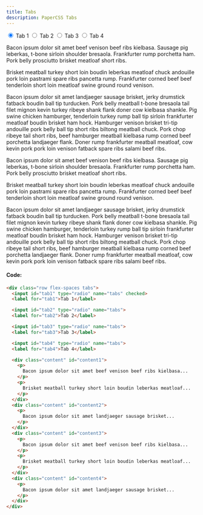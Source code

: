 ```yaml
---
title: Tabs
description: PaperCSS Tabs
---
```

<div class="row flex-spaces tabs">
  <input id="tab1" type="radio" name="tabs" checked>
  <label for="tab1">Tab 1</label>
  <input id="tab2" type="radio" name="tabs">
  <label for="tab2">Tab 2</label>
  <input id="tab3" type="radio" name="tabs">
  <label for="tab3">Tab 3</label>
  <input id="tab4" type="radio" name="tabs">
  <label for="tab4">Tab 4</label>

  <div class="content" id="content1">
    <p>
      Bacon ipsum dolor sit amet beef venison beef ribs kielbasa. Sausage pig leberkas, t-bone sirloin shoulder bresaola. Frankfurter rump porchetta ham. Pork belly prosciutto brisket meatloaf short ribs.
    </p>
    <p>
    Brisket meatball turkey short loin boudin leberkas meatloaf chuck andouille pork loin pastrami spare ribs pancetta rump. Frankfurter corned beef beef tenderloin short loin meatloaf swine ground round venison.
    </p>
  </div>

  <div class="content" id="content2">
    <p>
      Bacon ipsum dolor sit amet landjaeger sausage brisket, jerky drumstick fatback boudin ball tip turducken. Pork belly meatball t-bone bresaola tail filet mignon kevin turkey ribeye shank flank doner cow kielbasa shankle. Pig swine chicken hamburger, tenderloin turkey rump ball tip sirloin frankfurter meatloaf boudin brisket ham hock. Hamburger venison brisket tri-tip andouille pork belly ball tip short ribs biltong meatball chuck. Pork chop ribeye tail short ribs, beef hamburger meatball kielbasa rump corned beef porchetta landjaeger flank. Doner rump frankfurter meatball meatloaf, cow kevin pork pork loin venison fatback spare ribs salami beef ribs.
    </p>
  </div>

  <div class="content" id="content3">
    <p>
      Bacon ipsum dolor sit amet beef venison beef ribs kielbasa. Sausage pig leberkas, t-bone sirloin shoulder bresaola. Frankfurter rump porchetta ham. Pork belly prosciutto brisket meatloaf short ribs.
    </p>
    <p>
      Brisket meatball turkey short loin boudin leberkas meatloaf chuck andouille pork loin pastrami spare ribs pancetta rump. Frankfurter corned beef beef tenderloin short loin meatloaf swine ground round venison.
    </p>
  </div>

  <div class="content" id="content4">
    <p>
      Bacon ipsum dolor sit amet landjaeger sausage brisket, jerky drumstick fatback boudin ball tip turducken. Pork belly meatball t-bone bresaola tail filet mignon kevin turkey ribeye shank flank doner cow kielbasa shankle. Pig swine chicken hamburger, tenderloin turkey rump ball tip sirloin frankfurter meatloaf boudin brisket ham hock. Hamburger venison brisket tri-tip andouille pork belly ball tip short ribs biltong meatball chuck. Pork chop ribeye tail short ribs, beef hamburger meatball kielbasa rump corned beef porchetta landjaeger flank. Doner rump frankfurter meatball meatloaf, cow kevin pork pork loin venison fatback spare ribs salami beef ribs.
    </p>
  </div>
</div>

#### Code:

```html
<div class="row flex-spaces tabs">
  <input id="tab1" type="radio" name="tabs" checked>
  <label for="tab1">Tab 1</label>

  <input id="tab2" type="radio" name="tabs">
  <label for="tab2">Tab 2</label>

  <input id="tab3" type="radio" name="tabs">
  <label for="tab3">Tab 3</label>

  <input id="tab4" type="radio" name="tabs">
  <label for="tab4">Tab 4</label>

  <div class="content" id="content1">
    <p>
      Bacon ipsum dolor sit amet beef venison beef ribs kielbasa...
    </p>
    <p>
      Brisket meatball turkey short loin boudin leberkas meatloaf...
    </p>
  </div>
  <div class="content" id="content2">
    <p>
      Bacon ipsum dolor sit amet landjaeger sausage brisket...
    </p>
  </div>
  <div class="content" id="content3">
    <p>
      Bacon ipsum dolor sit amet beef venison beef ribs kielbasa...
    </p>
    <p>
      Brisket meatball turkey short loin boudin leberkas meatloaf...
    </p>
  </div>
  <div class="content" id="content4">
    <p>
      Bacon ipsum dolor sit amet landjaeger sausage brisket...
    </p>
  </div>
</div>
```
